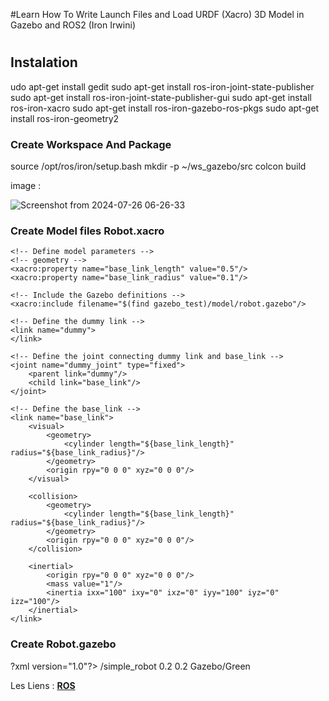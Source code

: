#Learn How To Write Launch Files and Load URDF (Xacro) 3D Model in Gazebo and ROS2 (Iron Irwini) <h1>
 
## Instalation
udo apt-get install gedit
sudo apt-get install ros-iron-joint-state-publisher
sudo apt-get install ros-iron-joint-state-publisher-gui
sudo apt-get install ros-iron-xacro
sudo apt-get install ros-iron-gazebo-ros-pkgs
sudo apt-get install ros-iron-geometry2

 
### Create Workspace And Package
 
source /opt/ros/iron/setup.bash
mkdir -p ~/ws_gazebo/src
colcon build

 
image :

![Screenshot from 2024-07-26 06-26-33](https://github.com/user-attachments/assets/8dc03c3f-50eb-4aee-8e7b-2ce26b4514d8)

 ### Create Model files Robot.xacro 
<?xml version="1.0"?>
<robot xmlns:xacro="http://www.ros.org/wiki/xacro" name="simple_robot">

    <!-- Define model parameters -->
    <!-- geometry -->
    <xacro:property name="base_link_length" value="0.5"/>
    <xacro:property name="base_link_radius" value="0.1"/>

    <!-- Include the Gazebo definitions -->
    <xacro:include filename="$(find gazebo_test)/model/robot.gazebo"/>

    <!-- Define the dummy link -->
    <link name="dummy">
    </link>

    <!-- Define the joint connecting dummy link and base_link -->
    <joint name="dummy_joint" type="fixed">
        <parent link="dummy"/>
        <child link="base_link"/>
    </joint>

    <!-- Define the base_link -->
    <link name="base_link">
        <visual>
            <geometry>
                <cylinder length="${base_link_length}" radius="${base_link_radius}"/>
            </geometry>
            <origin rpy="0 0 0" xyz="0 0 0"/>
        </visual>
        
        <collision>
            <geometry>
                <cylinder length="${base_link_length}" radius="${base_link_radius}"/>
            </geometry>
            <origin rpy="0 0 0" xyz="0 0 0"/>
        </collision>
        
        <inertial>
            <origin rpy="0 0 0" xyz="0 0 0"/>
            <mass value="1"/>
            <inertia ixx="100" ixy="0" ixz="0" iyy="100" iyz="0" izz="100"/>
        </inertial>
    </link>

</robot>

### Create  Robot.gazebo
?xml version="1.0"?>
<robot name="simple_robot">
    <gazebo>
        <plugin name="gazebo_ros_control" filename="libgazebo_ros_control.so">
            <robotNamespace>/simple_robot</robotNamespace>
        </plugin>
    </gazebo>
    <gazebo reference="base_link">
        <mu1>0.2</mu1>
        <mu2>0.2</mu2>
        <material>Gazebo/Green</material>
    </gazebo>
</robot>
 


 
 

 
Les Liens : 
  [**ROS**]([https://docs.ros.org/en/rolling/index.html](https://www.youtube.com/watch?v=w6Kvq7ac-J8))
